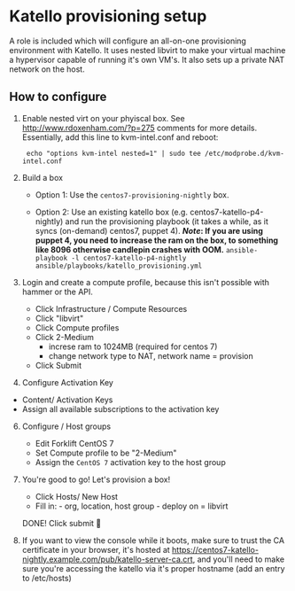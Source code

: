 # Katello provisioning setup

A role is included which will configure an all-on-one provisioning environment
with Katello. It uses nested libvirt to make your virtual machine a hypervisor
capable of running it's own VM's.  It also sets up a private NAT network on the
host.

## How to configure

1. Enable nested virt on your phyiscal box.  See http://www.rdoxenham.com/?p=275
comments for more details.  Essentially, add this line to kvm-intel.conf and
reboot:

        echo "options kvm-intel nested=1" | sudo tee /etc/modprobe.d/kvm-intel.conf

2. Build a box

    - Option 1: Use the `centos7-provisioning-nightly` box.

    - Option 2: Use an existing katello box (e.g. centos7-katello-p4-nightly) and run the provisioning playbook (it takes a while, as it syncs (on-demand) centos7, puppet 4).   ***Note*: If you are using puppet 4, you need to increase the ram on the box, to something like 8096 otherwise candlepin crashes with OOM.**
        `ansible-playbook -l centos7-katello-p4-nightly ansible/playbooks/katello_provisioning.yml`

4. Login and create a compute profile, because this isn't possible with hammer or the API.

   - Click Infrastructure / Compute Resources
   - Click "libvirt"
   - Click Compute profiles
   - Click 2-Medium
        - increse ram to 1024MB (required for centos 7)
        - change network type to NAT, network name = provision
   - Click Submit

5.  Configure Activation Key

  - Content/ Activation Keys
  - Assign all available subscriptions to the activation key

6. Configure / Host groups

    - Edit Forklift CentOS 7
    - Set Compute profile to be "2-Medium"
    - Assign the `CentOS 7` activation key to the host group

7. You're good to go! Let's provision a box!

     - Click Hosts/ New Host
     - Fill in:
                - org, location, host group
                - deploy on = libvirt

     DONE! Click submit :tada:

7. If you want to view the console while it boots, make sure to trust the CA certificate in your browser, it's hosted at https://centos7-katello-nightly.example.com/pub/katello-server-ca.crt, and you'll need to make sure you're accessing the katello via it's proper hostname (add an entry to /etc/hosts)
